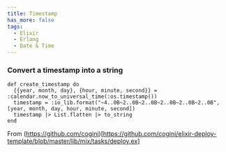 ```yaml
---
title: Timestamp
has_more: false
tags:
  - Elixir
  - Erlang
  - Date & Time
---
```


### Convert a timestamp into a string
```
def create_timestamp do
  {{year, month, day}, {hour, minute, second}} = :calendar.now_to_universal_time(:os.timestamp())
  timestamp = :io_lib.format("~4..0B~2..0B~2..0B~2..0B~2..0B~2..0B", [year, month, day, hour, minute, second])
  timestamp |> List.flatten |> to_string
end
```
From (https://github.com/cogini)[https://github.com/cogini/elixir-deploy-template/blob/master/lib/mix/tasks/deploy.ex]

<!--more-->

